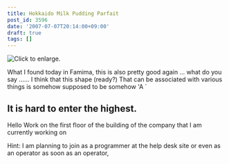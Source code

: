 ```yaml
---
title: Hokkaido Milk Pudding Parfait
post_id: 3596
date: '2007-07-07T20:14:00+09:00'
draft: true
tags: []
---
```


![Click to enlarge.](https://danmaq.com/image/mixi/2007/490106136_103_s.jpg)

What I found today in Famima, this is also pretty good again ... what do you say ...... I think that this shape (ready?) That can be associated with various things is somehow supposed to be somehow 'A `

## It is hard to enter the highest.

Hello Work on the first floor of the building of the company that I am currently working on

Hint: I am planning to join as a programmer at the help desk site or even as an operator as soon as an operator,
